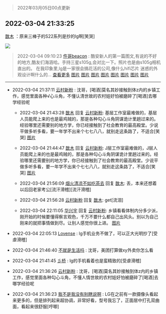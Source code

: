 > 2022年03月05日00点更新
<link rel="stylesheet" href="https://cdn.jsdelivr.net/gh/taotie6/sampleJSON@main/css/photo_show.css">
<meta name="referrer" content="no-referrer" />


 ## 2022-03-04 21:33:25 

 [㪚木](https://www.coolapk.com/feed/33998514?shareKey=MTE5ZmVjNjk0YzY1NjIyMjFiYWQ~) ：原来三棒子的S22系列是抄的lg啊[笑哭] 

<div class="album">
<img class="img-item" src="http://image.coolapk.com/feed/2021/0719/22/1081091_af8aad1f_6549_5893@218x218.gif" />
</div>

> 2022-03-04 09:10:23 
> [仵哥beacon](https://www.coolapk.com/feed/33980594?shareKey=Y2JjNzI0MGI1Nzg5NjIyMjFiYWQ~) : 酷安新人的第一篇图文,有说的不好的地方,酷友们海涵哈。手持三星s105g,会对比一下。照片也是由s105g相机直出的。   在我印象里,lg是一家很会搞花活的公司,像什么hifi芯片 迷惑的外观设计啊什么的... <a href="">查看更多</a> 
[图片](http://image.coolapk.com/feed/2022/0303/20/17603583_84768d75_9216_8489_52@1080x2280.jpeg)
[图片](http://image.coolapk.com/feed/2022/0303/20/17603583_a94dcecb_9216_8492_522@3325x2494.jpeg)
[图片](http://image.coolapk.com/feed/2022/0303/20/17603583_46534833_9216_8498_584@3325x2494.jpeg)
[图片](http://image.coolapk.com/feed/2022/0303/20/17603583_3991777d_9216_8506_137@1080x2400.jpeg)
[图片](http://image.coolapk.com/feed/2022/0303/20/17603583_3570a41c_9216_8539_271@1080x2400.jpeg)
[图片](http://image.coolapk.com/feed/2022/0303/20/17603583_362d1fce_9216_8548_597@2494x3325.jpeg)
[图片](http://image.coolapk.com/feed/2022/0303/20/17603583_38566cd0_9216_8558_631@2494x3325.jpeg)
[图片](http://image.coolapk.com/feed/2022/0303/20/17603583_e8bc5b7d_9216_8565_927@1280x960.jpeg)

 ------- 

- 2022-03-04 21:37:11 [云村新粉](uid=809098) : 沈哥，[喝酒]莫名其妙接触到体z内的乡镇工作，感觉里面各种√心斗角，不懂认清世故的农村娃好怕被磨碎了[喝酒]去哪学经验呢 

    - 2022-03-04 21:43:28 [㪚木](uid=1081091) 回复 [云村新粉](uid=809098): 基层工作室最难做的，基层人员能爬上来的也是最鸡贼的，那是各种勾心斗角阴谋诡计里趟过来的。经验哪里还需要别的地方学，你已经接触到了社会教育的最高殿堂。少说平做多听多看，要一年学不出来个七七八八，就别走这条路了，不适合[笑哭] [图片](http://image.coolapk.com/feed/2019/0413/20/1081091_1555160214_1508@450x250.gif)

    - 2022-03-04 21:44:47 [㪚木](uid=1081091) 回复 [云村新粉](uid=809098): J层工作室最难做的，J层人员能爬上来的也是最鸡贼的，那是各种勾心斗角阴谋诡计里趟过来的。经验哪里还需要别的地方学，你已经接触到了社会教育的最高殿堂。少说平做多听多看，要一年学不出来个七七八八，就别走这条路了，不适合[笑哭] [图片](http://image.coolapk.com/feed/2019/0413/20/1081091_1555160214_1508@450x250.gif)

    - 2022-03-04 21:56:09 [烟火清凉不如吃茶去](uid=4279524) 回复 [㪚木](uid=1081091): 丢，本来还想着以后回老家考公[流汗滑稽][流汗滑稽] 

    - 2022-03-04 21:56:28 [云村新粉](uid=809098) 回复 [㪚木](uid=1081091): get[流泪] 

    - 2022-03-04 22:11:05 [华兴宇](uid=3340773) 回复 [云村新粉](uid=809098): 乡镇看看体制内分多少派，刚开始的时候要懂得察言观色，千万不要什么都自己出风头。别以为自己刚来的就把事情做到尽。让别人感觉你很上进。 [图片](http://image.coolapk.com/feed/2022/0304/21/3340773_e30877a7_0069_5713_867@2494x3325.jpeg)

- 2022-03-04 22:05:13 [Lovense](uid=4198932) : lg手机业务不做了，可以正大光明抄了[受虐滑稽] 

- 2022-03-04 21:46:40 [不就是生活吗](uid=2904634) : 沈哥，美团打算做xy外卖你怎么看 

- 2022-03-04 21:41:45 [彡桥](uid=3740933) : lg的手机看着也是蛮精致的[受虐滑稽] 

- 2022-03-04 21:36:26 [云村新粉](uid=809098) : 沈哥，[喝酒]莫名其妙接触到体z内的乡镇工作，感觉里面各种勾心斗角，不懂人情世故的农村娃好怕被磨碎了[喝酒]去哪学经验呢 

- 2022-03-04 21:36:23 [我不是我没有别瞎说啊](uid=2231912) : LG在之前有一款摄像头看起来更多的，但是排列起来超协调，非常好看，型号我忘了，正面居中打孔双曲面，看起来很舒服[哼唧] 

